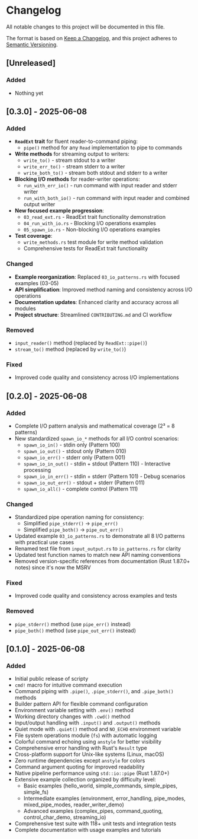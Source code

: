 # Changelog

All notable changes to this project will be documented in this file.

The format is based on [Keep a Changelog](https://keepachangelog.com/en/1.0.0/),
and this project adheres to [Semantic Versioning](https://semver.org/spec/v2.0.0.html).

## [Unreleased]

### Added
- Nothing yet

## [0.3.0] - 2025-06-08

### Added
- **`ReadExt` trait** for fluent reader-to-command piping:
  - `pipe()` method for any `Read` implementation to pipe to commands
- **Write methods** for streaming output to writers:
  - `write_to()` - stream stdout to a writer
  - `write_err_to()` - stream stderr to a writer
  - `write_both_to()` - stream both stdout and stderr to a writer
- **Blocking I/O methods** for reader-writer operations:
  - `run_with_err_io()` - run command with input reader and stderr writer
  - `run_with_both_io()` - run command with input reader and combined output writer
- **New focused example progression**:
  - `03_read_ext.rs` - ReadExt trait functionality demonstration
  - `04_run_with_io.rs` - Blocking I/O operations examples
  - `05_spawn_io.rs` - Non-blocking I/O operations examples
- **Test coverage**:
  - `write_methods.rs` test module for write method validation
  - Comprehensive tests for ReadExt trait functionality

### Changed
- **Example reorganization**: Replaced `03_io_patterns.rs` with focused examples (03-05)
- **API simplification**: Improved method naming and consistency across I/O operations
- **Documentation updates**: Enhanced clarity and accuracy across all modules
- **Project structure**: Streamlined `CONTRIBUTING.md` and CI workflow

### Removed
- `input_reader()` method (replaced by `ReadExt::pipe()`)
- `stream_to()` method (replaced by `write_to()`)

### Fixed
- Improved code quality and consistency across I/O implementations

## [0.2.0] - 2025-06-08

### Added
- Complete I/O pattern analysis and mathematical coverage (2³ = 8 patterns)
- New standardized `spawn_io_*` methods for all I/O control scenarios:
  - `spawn_io_in()` - stdin only (Pattern 100)
  - `spawn_io_out()` - stdout only (Pattern 010)
  - `spawn_io_err()` - stderr only (Pattern 001)
  - `spawn_io_in_out()` - stdin + stdout (Pattern 110) - Interactive processing
  - `spawn_io_in_err()` - stdin + stderr (Pattern 101) - Debug scenarios
  - `spawn_io_out_err()` - stdout + stderr (Pattern 011)
  - `spawn_io_all()` - complete control (Pattern 111)

### Changed
- Standardized pipe operation naming for consistency:
  - Simplified `pipe_stderr()` → `pipe_err()`
  - Simplified `pipe_both()` → `pipe_out_err()`
- Updated example `03_io_patterns.rs` to demonstrate all 8 I/O patterns with practical use cases
- Renamed test file from `input_output.rs` to `io_patterns.rs` for clarity
- Updated test function names to match new API naming conventions
- Removed version-specific references from documentation (Rust 1.87.0+ notes) since it's now the MSRV

### Fixed
- Improved code quality and consistency across examples and tests

### Removed
- `pipe_stderr()` method (use `pipe_err()` instead)
- `pipe_both()` method (use `pipe_out_err()` instead)

## [0.1.0] - 2025-06-08

### Added
- Initial public release of scripty
- `cmd!` macro for intuitive command execution
- Command piping with `.pipe()`, `.pipe_stderr()`, and `.pipe_both()` methods
- Builder pattern API for flexible command configuration
- Environment variable setting with `.env()` method
- Working directory changes with `.cwd()` method
- Input/output handling with `.input()` and `.output()` methods
- Quiet mode with `.quiet()` method and `NO_ECHO` environment variable
- File system operations module (`fs`) with automatic logging
- Colorful command echoing using `anstyle` for better visibility
- Comprehensive error handling with Rust's `Result` type
- Cross-platform support for Unix-like systems (Linux, macOS)
- Zero runtime dependencies except `anstyle` for colors
- Command argument quoting for improved readability
- Native pipeline performance using `std::io::pipe` (Rust 1.87.0+)
- Extensive example collection organized by difficulty level:
  - Basic examples (hello_world, simple_commands, simple_pipes, simple_fs)
  - Intermediate examples (environment, error_handling, pipe_modes, mixed_pipe_modes, reader_writer_demo)
  - Advanced examples (complex_pipes, command_quoting, control_char_demo, streaming_io)
- Comprehensive test suite with 118+ unit tests and integration tests
- Complete documentation with usage examples and tutorials
